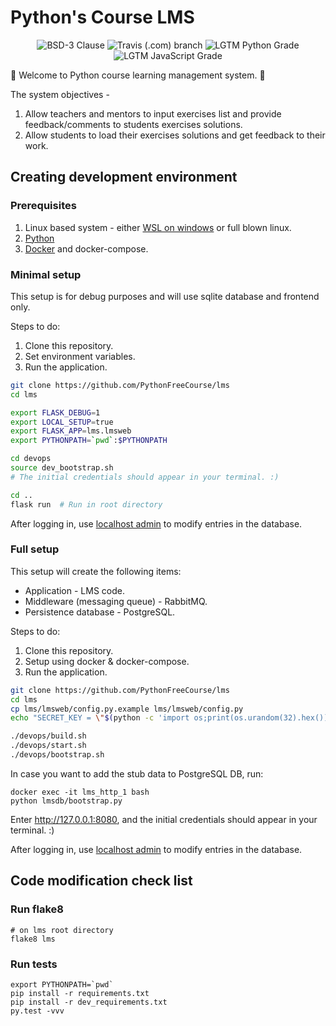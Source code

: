 # Python's Course LMS

<p align="center">
  <img title="BSD-3 Clause" src="https://img.shields.io/github/license/PythonFreeCourse/LMS.svg">
  <img title="Travis (.com) branch" src="https://img.shields.io/travis/com/PythonFreeCourse/LMS/master.svg">
  <img title="LGTM Python Grade" src="https://img.shields.io/lgtm/grade/python/github/PythonFreeCourse/LMS.svg">
  <img title="LGTM JavaScript Grade" src="https://img.shields.io/lgtm/grade/javascript/github/PythonFreeCourse/LMS.svg">
</p>

👋 Welcome to Python course learning management system. 🐍

The system objectives - 
1. Allow teachers and mentors to input exercises list and provide feedback/comments to students exercises solutions.
2. Allow students to load their exercises solutions and get feedback to their work.

## Creating development environment
### Prerequisites
1. Linux based system - either [WSL on windows](https://docs.microsoft.com/en-us/windows/wsl/install-win10) or full blown linux.
2. [Python](https://www.python.org/downloads/release/python-385/) 
3. [Docker](https://docs.docker.com/docker-for-windows/install/) and docker-compose.

### Minimal setup
This setup is for debug purposes and will use sqlite database and frontend only.

Steps to do:
1. Clone this repository.
2. Set environment variables.
3. Run the application.

```bash
git clone https://github.com/PythonFreeCourse/lms
cd lms

export FLASK_DEBUG=1
export LOCAL_SETUP=true
export FLASK_APP=lms.lmsweb
export PYTHONPATH=`pwd`:$PYTHONPATH

cd devops
source dev_bootstrap.sh
# The initial credentials should appear in your terminal. :)

cd ..
flask run  # Run in root directory
```

After logging in, use [localhost admin](https://127.0.0.1:5000/admin) to modify entries in the database.


### Full setup
This setup will create the following items:
* Application - LMS code.
* Middleware (messaging queue) - RabbitMQ.
* Persistence database - PostgreSQL.

Steps to do:

1. Clone this repository.
2. Setup using docker & docker-compose.
3. Run the application.

```bash
git clone https://github.com/PythonFreeCourse/lms
cd lms
cp lms/lmsweb/config.py.example lms/lmsweb/config.py
echo "SECRET_KEY = \"$(python -c 'import os;print(os.urandom(32).hex())')\"" >> lms/lmsweb/config.py

./devops/build.sh
./devops/start.sh
./devops/bootstrap.sh
```

In case you want to add the stub data to PostgreSQL DB, run:
```
docker exec -it lms_http_1 bash
python lmsdb/bootstrap.py
```

Enter http://127.0.0.1:8080, and the initial credentials should appear in your terminal. :)

After logging in, use [localhost admin](https://127.0.0.1:8080/admin) to modify entries in the database.


## Code modification check list
### Run flake8 
```
# on lms root directory
flake8 lms
```
### Run tests
```
export PYTHONPATH=`pwd`
pip install -r requirements.txt
pip install -r dev_requirements.txt
py.test -vvv
```

